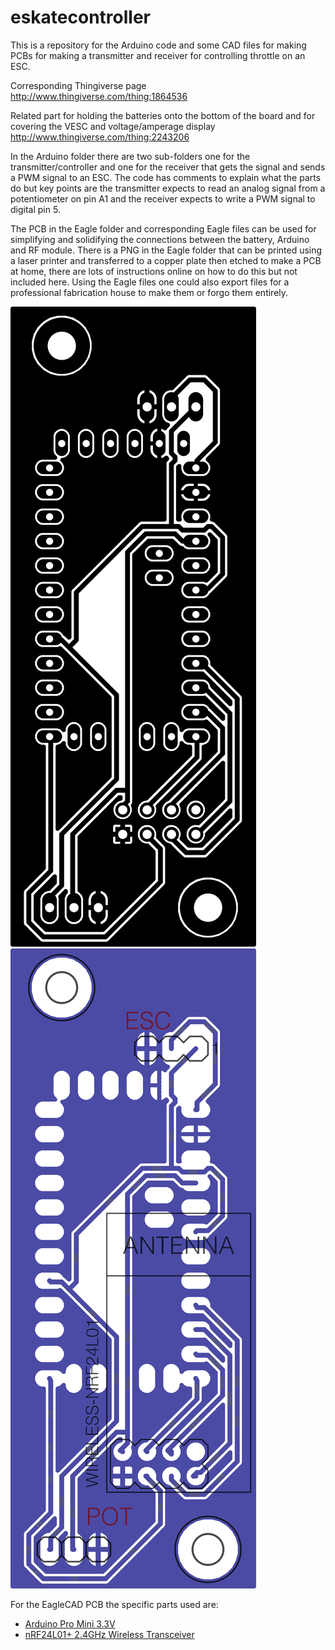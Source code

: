 # eskatecontroller

This is a repository for the Arduino code and some CAD files for making PCBs for making a transmitter and receiver
for controlling throttle on an ESC.

Corresponding Thingiverse page http://www.thingiverse.com/thing:1864536

Related part for holding the batteries onto the bottom of the board and for covering the VESC and voltage/amperage display http://www.thingiverse.com/thing:2243206

In the Arduino folder there are two sub-folders one for the transmitter/controller and one for the receiver that gets the signal
and sends a PWM signal to an ESC.  The code has comments to explain what the parts do but key points are the transmitter expects
to read an analog signal from a potentiometer on pin A1 and the receiver expects to write a PWM signal to digital pin 5.

The PCB in the Eagle folder and corresponding Eagle files can be used for simplifying and solidifying the connections between
the battery, Arduino and RF module.  There is a PNG in the Eagle folder that can be printed using a laser printer and transferred
to a copper plate then etched to make a PCB at home, there are lots of instructions online on how to do this but not included
here.  Using the Eagle files one could also export files for a professional fabrication house to make them or forgo them
entirely.

![PCB](Images/pcb.png)
![PCB color](Images/pcbcolor.png)

For the EagleCAD PCB the specific parts used are:

  - [Arduino Pro Mini 3.3V](https://www.amazon.com/Diymall-Atmega328-Atmega328p-Arduino-Esp8266/dp/B00NWF2DAU/)
  - [nRF24L01+ 2.4GHz Wireless Transceiver](https://www.amazon.com/gp/product/B00E594ZX0/)
